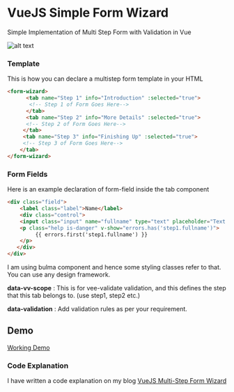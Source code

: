 # VueJS Simple Form Wizard
Simple Implementation of Multi Step Form with Validation in Vue 

![alt text](https://github.com/tushargugnani/vue-simple-form-wizard/blob/master/public/images/vue-multi-step-form.gif)

### Template

This is how you can declare a multistep form template in your HTML

```html
<form-wizard>
      <tab name="Step 1" info="Introduction" :selected="true">
       <!-- Step 1 of Form Goes Here-->
      </tab>
      <tab name="Step 2" info="More Details" :selected="true">
      <!-- Step 2 of Form Goes Here-->
     </tab>
     <tab name="Step 3" info="Finishing Up" :selected="true">
     <!-- Step 3 of Form Goes Here-->
    </tab>
</form-wizard>
```


### Form Fields

Here is an example declaration of form-field inside the tab component

```html
<div class="field">
    <label class="label">Name</label>
    <div class="control">
    <input class="input" name="fullname" type="text" placeholder="Text input"  v-model="registration.name" data-vv-scope="step1" v-validate="'required'">
    <p class="help is-danger" v-show="errors.has('step1.fullname')">
         {{ errors.first('step1.fullname') }}
    </p>
   </div>
</div>
```

I am using bulma component and hence some styling classes refer to that. You can use any design framework.

**data-vv-scope** : This is for vee-validate validation, and this defines the step that this tab belongs to. (use step1, step2 etc.)

**data-validation** : Add validation rules as per your requirement.

## Demo

[Working Demo](https://tushargugnani.github.io/vue-simple-form-wizard/)

### Code Explanation

I have written a code explanation on my blog [VueJS Multi-Step Form Wizard](https://www.5balloons.info/simple-multi-step-form-wizard-with-validation-in-vuejs/)
